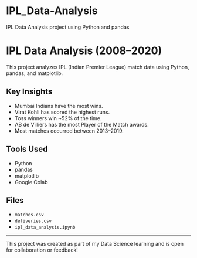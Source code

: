 # IPL_Data-Analysis
IPL Data Analysis project using Python and pandas

# IPL Data Analysis (2008–2020)

This project analyzes IPL (Indian Premier League) match data using Python, pandas, and matplotlib.

## Key Insights

- Mumbai Indians have the most wins.
- Virat Kohli has scored the highest runs.
- Toss winners win ~52% of the time.
- AB de Villiers has the most Player of the Match awards.
- Most matches occurred between 2013–2019.

## Tools Used

- Python
- pandas
- matplotlib
- Google Colab

## Files

- `matches.csv`
- `deliveries.csv`
- `ipl_data_analysis.ipynb`

---

This project was created as part of my Data Science learning and is open for collaboration or feedback!
